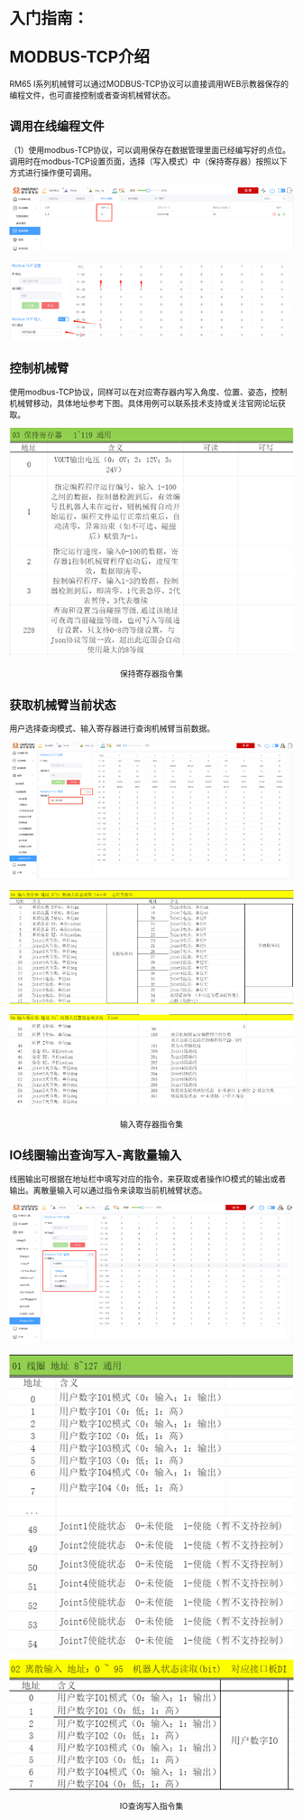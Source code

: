 # <p class="hidden">入门指南：</p>MODBUS-TCP介绍

RM65 I系列机械臂可以通过MODBUS-TCP协议可以直接调用WEB示教器保存的编程文件，也可直接控制或者查询机械臂状态。

## 调用在线编程文件

（1）使用modbus-TCP协议，可以调用保存在数据管理里面已经编写好的点位。调用时在modbus-TCP设置页面，选择（写入模式）中（保持寄存器）按照以下方式进行操作便可调用。

![image251](../teachingPendant/doc/image251.png)

![image252](../teachingPendant/doc/image252.png)

## 控制机械臂

使用modbus-TCP协议，同样可以在对应寄存器内写入角度、位置、姿态，控制机械臂移动，具体地址参考下图。具体用例可以联系技术支持或关注官网论坛获取。

![保持寄存器指令集](../teachingPendant/doc/image253.png)

<center>保持寄存器指令集</center>

## 获取机械臂当前状态

用户选择查询模式、输入寄存器进行查询机械臂当前数据。

![image254](../teachingPendant/doc/image254.png)

![输入寄存器指令集1](../teachingPendant/doc/image255.png)

![输入寄存器指令集2](../teachingPendant/doc/image256.png)

<center>输入寄存器指令集</center>

## IO线圈输出查询写入-离散量输入

线圈输出可根据在地址栏中填写对应的指令，来获取或者操作IO模式的输出或者输出。离散量输入可以通过指令来读取当前机械臂状态。

![image257](../teachingPendant/doc/image257.png)

![IO查询写入指令集1](../teachingPendant/doc/image258.png)

![IO查询写入指令集2](../teachingPendant/doc/image259.png)

<center>IO查询写入指令集</center>